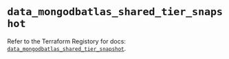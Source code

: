 # `data_mongodbatlas_shared_tier_snapshot`

Refer to the Terraform Registory for docs: [`data_mongodbatlas_shared_tier_snapshot`](https://registry.terraform.io/providers/mongodb/mongodbatlas/1.14.0/docs/data-sources/shared_tier_snapshot).
